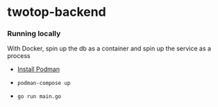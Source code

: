 # twotop-backend

### Running locally

With Docker, spin up the db as a container and spin up the service as a process

* [Install Podman](https://github.com/containers/podman-compose#installation)

* `podman-compose up`

* `go run main.go`
